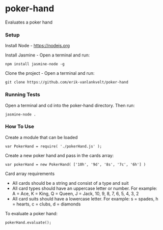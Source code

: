 # poker-hand
Evaluates a poker hand

### Setup

Install Node - https://nodejs.org

Install Jasmine - Open a terminal and run:
```
npm install jasmine-node -g
```

Clone the project - Open a terminal and run:
```
git clone https://github.com/erik-vanlankvelt/poker-hand
```

### Running Tests
Open a terminal and cd into the poker-hand directory. Then run:
```
jasmine-node .
```

### How To Use
Create a module that can be loaded
```
var PokerHand = require( './pokerHand.js' );
```

Create a new poker hand and pass in the cards array:
```
var pokerHand = new PokerHand( ['10h', '9d', '8s', '7c', '6h'] )
```

Card array requirements
- All cards should be a string and consist of a type and suit
- All card types should have an uppercase letter or number. For example: A = Ace, K = King, Q = Queen, J = Jack, 10, 9, 8, 7, 6, 5, 4, 3, 2
- All card suits should have a lowercase letter. For example: s = spades, h = hearts, c = clubs, d = diamonds

To evaluate a poker hand:
```
pokerHand.evaluate();
```
